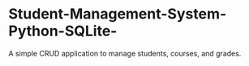 # Student-Management-System-Python-SQLite-
A simple CRUD application to manage students, courses, and grades.
